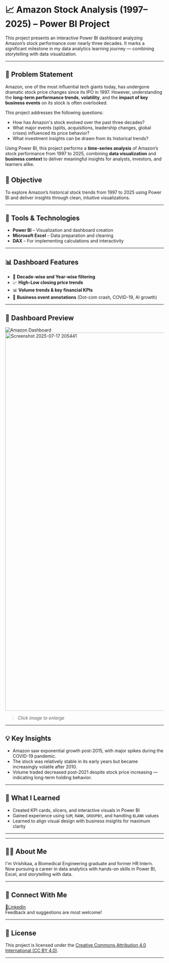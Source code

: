 # 📈 Amazon Stock Analysis (1997–2025) – Power BI Project

This project presents an interactive Power BI dashboard analyzing Amazon’s stock performance over nearly three decades. It marks a significant milestone in my data analytics learning journey — combining storytelling with data visualization.

---
## 🧩 Problem Statement

Amazon, one of the most influential tech giants today, has undergone dramatic stock price changes since its IPO in 1997. However, understanding the **long-term performance trends**, **volatility**, and the **impact of key business events** on its stock is often overlooked.

This project addresses the following questions:

- How has Amazon's stock evolved over the past three decades?
- What major events (splits, acquisitions, leadership changes, global crises) influenced its price behavior?
- What investment insights can be drawn from its historical trends?

Using Power BI, this project performs a **time-series analysis** of Amazon’s stock performance from 1997 to 2025, combining **data visualization** and **business context** to deliver meaningful insights for analysts, investors, and learners alike.


## 🎯 Objective

To explore Amazon’s historical stock trends from 1997 to 2025 using Power BI and deliver insights through clean, intuitive visualizations.

---

## 🧰 Tools & Technologies

- **Power BI** – Visualization and dashboard creation
- **Microsoft Excel** – Data preparation and cleaning
- **DAX** – For implementing calculations and interactivity

---

## 📊 Dashboard Features

- 📆 **Decade-wise and Year-wise filtering**
- 📈 **High-Low closing price trends**
- 📊 **Volume trends & key financial KPIs**
- 📌 **Business event annotations** (Dot-com crash, COVID-19, AI growth)

---

## 📸 Dashboard Preview

![Amazon Dashboard](Images/dashboard_preview.png)
<img width="1920" height="1200" alt="Screenshot 2025-07-17 205441" src="https://github.com/user-attachments/assets/2ade77d3-243f-4b1e-b7a4-43924de93a6d" />


> *Click image to enlarge*

---

## 💡 Key Insights

- Amazon saw exponential growth post-2015, with major spikes during the COVID-19 pandemic.
- The stock was relatively stable in its early years but became increasingly volatile after 2010.
- Volume traded decreased post-2021 despite stock price increasing — indicating long-term holding behavior.

---

## 🧠 What I Learned

- Created KPI cards, slicers, and interactive visuals in Power BI
- Gained experience using `SUM`, `RANK`, `GROUPBY`, and handling `BLANK` values
- Learned to align visual design with business insights for maximum clarity

---

---

## 🙋‍♀️ About Me

I'm Vrishikaa, a Biomedical Engineering graduate and former HR Intern.  
Now pursuing a career in data analytics with hands-on skills in Power BI, Excel, and storytelling with data.

---

## 🔗 Connect With Me

[📍LinkedIn](https://www.linkedin.com/in/vrishikaa-krishnamoorthy-589606217)  
Feedback and suggestions are most welcome!

---

## 📌 License

This project is licensed under the [Creative Commons Attribution 4.0 International (CC BY 4.0)](https://creativecommons.org/licenses/by/4.0/).

---

